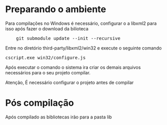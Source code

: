 Preparando o ambiente
===========================================

Para compilações no Windows é necessário, configurar o a libxml2 para isso após fazer o download da bilioteca
<pre>
    git submodule update --init --recursive
</pre>

Entre no diretório third-party/libxml2/win32 e execute o seguinte comando

<pre>
cscript.exe win32/configure.js
</pre>

Após executar o comando o sistema ira criar os demais arquivos necessários para o seu projeto compilar.

Atenção, É necessário configurar o projeto antes de compilar


Pós compilação
===========================================

Após compilado as bibliotecas irão para a pasta lib